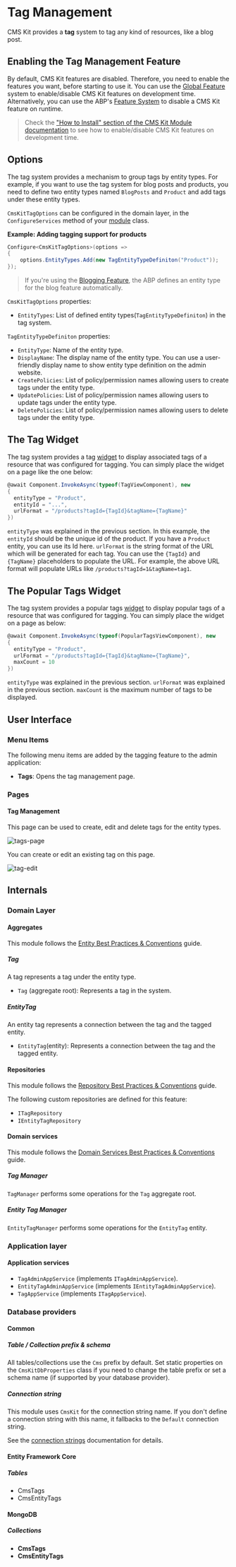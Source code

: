 # Tag Management

CMS Kit provides a **tag** system to tag any kind of resources, like a blog post.

## Enabling the Tag Management Feature

By default, CMS Kit features are disabled. Therefore, you need to enable the features you want, before starting to use it. You can use the [Global Feature](../../framework/infrastructure/global-features.md) system to enable/disable CMS Kit features on development time. Alternatively, you can use the ABP's [Feature System](../../framework/infrastructure/features.md) to disable a CMS Kit feature on runtime.

> Check the ["How to Install" section of the CMS Kit Module documentation](index.md#how-to-install) to see how to enable/disable CMS Kit features on development time.

## Options

The tag system provides a mechanism to group tags by entity types. For example, if you want to use the tag system for blog posts and products, you need to define two entity types named `BlogPosts` and `Product` and add tags under these entity types.

`CmsKitTagOptions` can be configured in the domain layer, in the `ConfigureServices` method of your [module](../../framework/architecture/modularity/basics.md) class.

**Example: Adding tagging support for products**

```csharp
Configure<CmsKitTagOptions>(options =>
{
    options.EntityTypes.Add(new TagEntityTypeDefiniton("Product"));
});
```

> If you're using the [Blogging Feature](./blogging.md), the ABP defines an entity type for the blog feature automatically.

`CmsKitTagOptions` properties:

- `EntityTypes`: List of defined entity types(`TagEntityTypeDefiniton`) in the tag system. 

`TagEntityTypeDefiniton` properties:

- `EntityType`: Name of the entity type.
- `DisplayName`: The display name of the entity type. You can use a user-friendly display name to show entity type definition on the admin website.
- `CreatePolicies`: List of policy/permission names allowing users to create tags under the entity type.
- `UpdatePolicies`: List of policy/permission names allowing users to update tags under the entity type.
- `DeletePolicies`: List of policy/permission names allowing users to delete tags under the entity type.

## The Tag Widget

The tag system provides a tag [widget](../../framework/ui/mvc-razor-pages/widgets.md) to display associated tags of a resource that was configured for tagging. You can simply place the widget on a page like the one below:

```csharp
@await Component.InvokeAsync(typeof(TagViewComponent), new
{
  entityType = "Product",
  entityId = "...",
  urlFormat = "/products?tagId={TagId}&tagName={TagName}"
})
```

`entityType` was explained in the previous section. In this example, the `entityId` should be the unique id of the product. If you have a `Product` entity, you can use its Id here. `urlFormat` is the string format of the URL which will be generated for each tag. You can use the `{TagId}` and `{TagName}` placeholders to populate the URL. For example, the above URL format will populate URLs like `/products?tagId=1&tagName=tag1`.

## The Popular Tags Widget

The tag system provides a popular tags [widget](../../framework/ui/mvc-razor-pages/widgets.md) to display popular tags of a resource that was configured for tagging. You can simply place the widget on a page as below:

```csharp
@await Component.InvokeAsync(typeof(PopularTagsViewComponent), new
{
  entityType = "Product",
  urlFormat = "/products?tagId={TagId}&tagName={TagName}",
  maxCount = 10
})
```

`entityType` was explained in the previous section. `urlFormat` was explained in the previous section. `maxCount` is the maximum number of tags to be displayed.

## User Interface

### Menu Items

The following menu items are added by the tagging feature to the admin application:

* **Tags**: Opens the tag management page.

### Pages

#### Tag Management

This page can be used to create, edit and delete tags for the entity types.

![tags-page](../../images/cmskit-module-tags-page.png)

You can create or edit an existing tag on this page.

![tag-edit](../../images/cmskit-module-tag-edit.png)

## Internals

### Domain Layer

#### Aggregates

This module follows the [Entity Best Practices & Conventions](../../framework/architecture/best-practices/entities.md) guide.

##### Tag

A tag represents a tag under the entity type.

- `Tag` (aggregate root): Represents a tag in the system.

##### EntityTag

An entity tag represents a connection between the tag and the tagged entity.

- `EntityTag`(entity): Represents a connection between the tag and the tagged entity.

#### Repositories

This module follows the [Repository Best Practices & Conventions](../../framework/architecture/best-practices/repositories.md) guide.

The following custom repositories are defined for this feature:

- `ITagRepository`
- `IEntityTagRepository`

#### Domain services

This module follows the [Domain Services Best Practices & Conventions](../../framework/architecture/best-practices/domain-services.md) guide.

##### Tag Manager

`TagManager` performs some operations for the `Tag` aggregate root.

##### Entity Tag Manager

`EntityTagManager` performs some operations for the `EntityTag` entity.

### Application layer

#### Application services

- `TagAdminAppService` (implements `ITagAdminAppService`).
- `EntityTagAdminAppService` (implements `IEntityTagAdminAppService`).
- `TagAppService` (implements `ITagAppService`).

### Database providers

#### Common

##### Table / Collection prefix & schema

All tables/collections use the `Cms` prefix by default. Set static properties on the `CmsKitDbProperties` class if you need to change the table prefix or set a schema name (if supported by your database provider).

##### Connection string

This module uses `CmsKit` for the connection string name. If you don't define a connection string with this name, it fallbacks to the `Default` connection string.

See the [connection strings](../../framework/fundamentals/connection-strings.md) documentation for details.

#### Entity Framework Core

##### Tables

- CmsTags
- CmsEntityTags

#### MongoDB

##### Collections

- **CmsTags**
- **CmsEntityTags**
